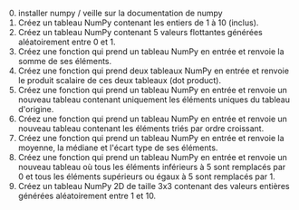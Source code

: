 0. installer numpy / veille sur la documentation de numpy
1. Créez un tableau NumPy contenant les entiers de 1 à 10 (inclus).
2. Créez un tableau NumPy contenant 5 valeurs flottantes générées aléatoirement entre 0 et 1.
3. Créez une fonction qui prend un tableau NumPy en entrée et renvoie la somme de ses éléments.
4. Créez une fonction qui prend deux tableaux NumPy en entrée et renvoie le produit scalaire de ces deux tableaux (dot product).
5. Créez une fonction qui prend un tableau NumPy en entrée et renvoie un nouveau tableau contenant uniquement les éléments uniques du tableau d'origine.
6. Créez une fonction qui prend un tableau NumPy en entrée et renvoie un nouveau tableau contenant les éléments triés par ordre croissant.
7. Créez une fonction qui prend un tableau NumPy en entrée et renvoie la moyenne, la médiane et l'écart type de ses éléments.
8. Créez une fonction qui prend un tableau NumPy en entrée et renvoie un nouveau tableau où tous les éléments inférieurs à 5 sont remplacés par 0 et tous les éléments supérieurs ou égaux à 5 sont remplacés par 1.
9. Créez un tableau NumPy 2D de taille 3x3 contenant des valeurs entières générées aléatoirement entre 1 et 10.
